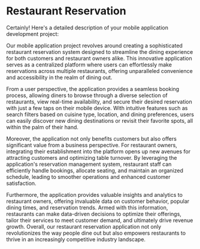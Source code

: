 # Restaurant Reservation

Certainly! Here's a detailed description of your mobile application development project:

Our mobile application project revolves around creating a sophisticated restaurant reservation system designed to streamline the dining experience for both customers and restaurant owners alike. This innovative application serves as a centralized platform where users can effortlessly make reservations across multiple restaurants, offering unparalleled convenience and accessibility in the realm of dining out. 

From a user perspective, the application provides a seamless booking process, allowing diners to browse through a diverse selection of restaurants, view real-time availability, and secure their desired reservation with just a few taps on their mobile device. With intuitive features such as search filters based on cuisine type, location, and dining preferences, users can easily discover new dining destinations or revisit their favorite spots, all within the palm of their hand.

Moreover, the application not only benefits customers but also offers significant value from a business perspective. For restaurant owners, integrating their establishment into the platform opens up new avenues for attracting customers and optimizing table turnover. By leveraging the application's reservation management system, restaurant staff can efficiently handle bookings, allocate seating, and maintain an organized schedule, leading to smoother operations and enhanced customer satisfaction.

Furthermore, the application provides valuable insights and analytics to restaurant owners, offering invaluable data on customer behavior, popular dining times, and reservation trends. Armed with this information, restaurants can make data-driven decisions to optimize their offerings, tailor their services to meet customer demand, and ultimately drive revenue growth. Overall, our restaurant reservation application not only revolutionizes the way people dine out but also empowers restaurants to thrive in an increasingly competitive industry landscape.
